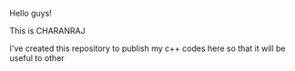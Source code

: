 Hello guys!

This is CHARANRAJ

I've created this repository to publish my c++ codes here so that it will be useful to other
